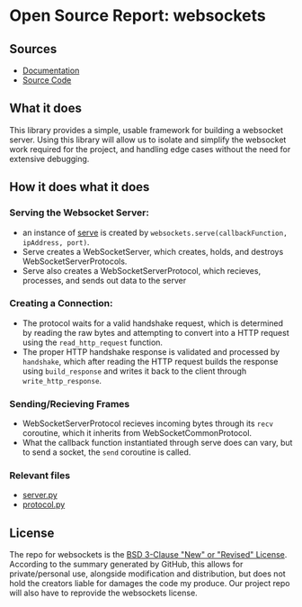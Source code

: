 # Open Source Report: websockets

## Sources
* [Documentation](https://websockets.readthedocs.io/en/stable/)
* [Source Code](https://github.com/aaugustin/websockets/)

## What it does
This library provides a simple, usable framework for building a websocket server. Using this library will allow us to isolate and simplify the websocket work required for the project, and handling edge cases without the need for extensive debugging.

## How it does what it does

### Serving the Websocket Server:
* an instance of [serve](https://github.com/aaugustin/websockets/blob/13eff12/src/websockets/legacy/server.py#L826-L1048) is created by `websockets.serve(callbackFunction, ipAddress, port)`.
* Serve creates a WebSocketServer, which creates, holds, and destroys WebSocketServerProtocols.
* Serve also creates a WebSocketServerProtocol, which recieves, processes, and sends out data to the server

### Creating a Connection:
* The protocol waits for a valid handshake request, which is determined by reading the raw bytes and attempting to convert into a HTTP request using the `read_http_request` function.
* The proper HTTP handshake response is validated and processed by `handshake`, which after reading the HTTP request builds the response using `build_response` and writes it back to the client through `write_http_response`.

### Sending/Recieving Frames
* WebSocketServerProtocol recieves incoming bytes through its `recv` coroutine, which it inherits from WebSocketCommonProtocol.
* What the callback function instantiated through serve does can vary, but to send a socket, the `send` coroutine is called.

### Relevant files
* [server.py](https://github.com/aaugustin/websockets/blob/13eff12/src/websockets/legacy/server.py#L826-L1048)
* [protocol.py](https://github.com/aaugustin/websockets/blob/13eff12/src/websockets/legacy/protocol.py#L564-L722)

## License
The repo for websockets is the [BSD 3-Clause "New" or "Revised" License](https://github.com/aaugustin/websockets/blob/main/LICENSE). According to the summary generated by GitHub, this allows for private/personal use, alongside modification and distribution, but does not hold the creators liable for damages the code my produce. Our project repo will also have to reprovide the websockets license.